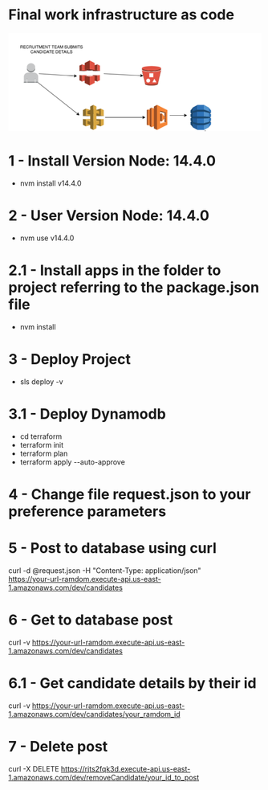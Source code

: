 # Final work infrastructure as code

![alt text](https://github.com/renatowow14/atividade-pos-IaaS/blob/main/images/image01.png)

# 1 - Install Version Node: 14.4.0

- nvm install v14.4.0

# 2 - User Version Node: 14.4.0

- nvm use v14.4.0

# 2.1 - Install apps in the folder to project referring to the package.json file

- nvm install

# 3 - Deploy Project

- sls deploy -v 

# 3.1 - Deploy Dynamodb

- cd terraform
- terraform init
- terraform plan
- terraform apply --auto-approve

# 4 - Change file request.json to your preference parameters

# 5 - Post to database using curl

curl -d @request.json -H "Content-Type: application/json" \
https://your-url-ramdom.execute-api.us-east-1.amazonaws.com/dev/candidates

# 6 - Get to database post

curl -v https://your-url-ramdom.execute-api.us-east-1.amazonaws.com/dev/candidates

# 6.1 - Get candidate details by their id

curl -v https://your-url-ramdom.execute-api.us-east-1.amazonaws.com/dev/candidates/your_ramdom_id

# 7 - Delete post

curl -X DELETE https://rjts2fqk3d.execute-api.us-east-1.amazonaws.com/dev/removeCandidate/your_id_to_post
